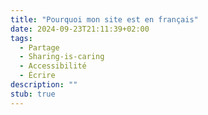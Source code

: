 ```yaml
---
title: "Pourquoi mon site est en français"
date: 2024-09-23T21:11:39+02:00
tags:
  - Partage
  - Sharing-is-caring
  - Accessibilité
  - Écrire
description: ""
stub: true
---
```



